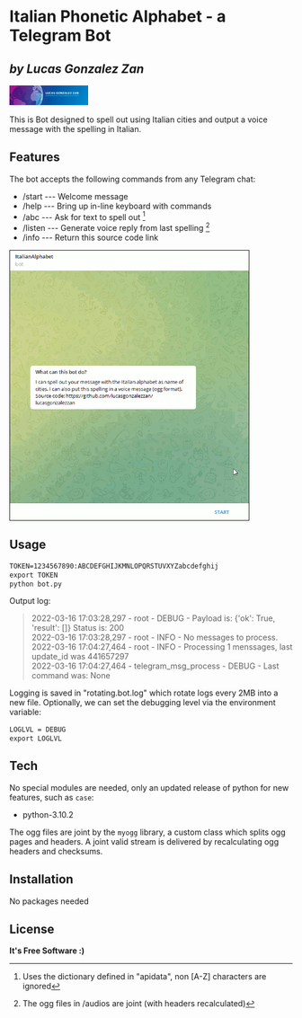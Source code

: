 

# Italian Phonetic Alphabet - a Telegram Bot
## _by Lucas Gonzalez Zan_



 <img src="logo.jpg"  width="140" height="35" href="https://www.linkedin.com/in/lucasgonzalezzan" />


This is Bot designed to spell out using Italian cities and output a voice message with the spelling in Italian.


## Features

The bot accepts the following commands from any Telegram chat:

- /start 	---	Welcome message
- /help  	---	Bring up in-line keyboard with commands
- /abc  	---	Ask for text to spell out [^1]
- /listen --- Generate voice reply from last spelling [^2]
- /info --- Return this source code link


[^1]: Uses the dictionary defined in "apidata", non [A-Z] characters are ignored 
[^2]: The ogg files in /audios are joint (with headers recalculated) 

<!-- [![](livebot.gif), align=center]()
 --> 

 <img src="livebot.gif"   border="1" align="center" />


## Usage

 ```
TOKEN=1234567890:ABCDEFGHIJKMNLOPQRSTUVXYZabcdefghij 
export TOKEN
python bot.py
```

Output log:
> 2022-03-16 17:03:28,297 - root - DEBUG - Payload is: {'ok': True, 'result': []} Status is: 200 <br/>
> 2022-03-16 17:03:28,297 - root - INFO - No messages to process. <br/>
> 2022-03-16 17:04:27,464 - root - INFO - Processing 1 menssages, last update_id was 441657297 <br/>
> 2022-03-16 17:04:27,464 - telegram_msg_process - DEBUG - Last command was: None <br/>

Logging is saved in "rotating.bot.log" which rotate logs every 2MB into a new file. Optionally, we can set the debugging level via the environment variable:
``` 
LOGLVL = DEBUG
export LOGLVL
```





## Tech

No special modules are needed, only an updated release of python for new features, such as `case`:

- python-3.10.2

The ogg files are joint by the `myogg` library, a custom class which splits ogg pages and headers. A joint valid stream is delivered by recalculating ogg headers and checksums. 

## Installation

No packages needed


## License



**It's Free Software :)**